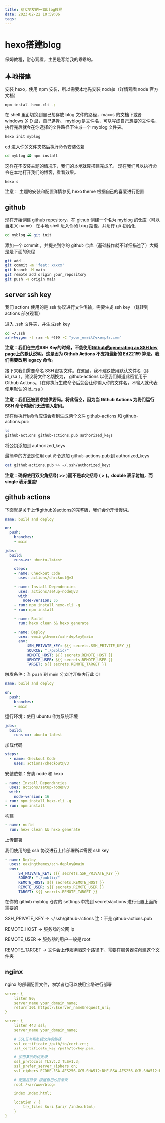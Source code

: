 ```yaml
---
title: 给女朋友的一篇blog教程
date: 2023-02-22 10:59:06
tags:
---
```


# hexo搭建blog

保姆教程，耐心观看，主要是写给我的乖乖的。

## 本地搭建

安装 hexo，使用 npm 安装，所以需要本地先安装 nodejs（详情观看 node 官方文档）
```bash
npm install hexo-cli -g
```

在 shell 里面切换到自己想存放 blog 文件的路径，macos 的文档下或者 windows 的 D 盘，自己选择。
myblog 是文件名，可以写成自己想要的文件名，执行完后就会在你选择的文件路径下生成一个 myblog 文件夹。
```bash
hexo init myblog
```

cd 进入你的文件夹然后执行命令安装依赖
```bash
cd myblog && npm install
```

这样在不安装主题的情况下，我们的本地就算搭建完成了。
现在我们可以执行命令在本地打开我们的博客，看看效果。
```bash
hexo s
```

注意： 主题的安装和配置详情参见 hexo theme 根据自己的喜爱进行配置

## github

现在开始创建 github repository，在 github 创建一个名为 myblog 的仓库（可以自定义 name）
在本地 shell 进入你的 blog 路径，并进行 git 初始化
```bash
cd myblog && git init
```

添加一个 commit ，并提交到你的 github 仓库（基础操作就不详细描述了）大概是是下面的流程
```bash
git add .
git commit -m 'feat: xxxxx'
git branch -M main
git remote add origin your_repository
git push -u origin main
```

## server ssh key

我们 actions 使用的是 ssh 协议进行文件传输，需要生成 ssh key （跳转到 actions 部分观看）

进入 .ssh  文件夹，并生成ssh key
```bash
cd ~/.ssh
ssh-keygen -t rsa -b 4096 -C "your_email@example.com"
```

**注意：我们在生成SSH Key的时候，不能使用[Github的generating an SSH key page上的默认说明](https://docs.github.com/en/github/authenticating-to-github/generating-a-new-ssh-key-and-adding-it-to-the-ssh-agent)。这是因为 Github Actions 不支持最新的 Ed22159 算法。我们需要改用 legacy 命令。**

接下来我们需要命名 SSH 密钥文件。在这里，我不建议使用默认文件名（即 id_rsa ）。建议将文件名切换为， github-actions 以便我们知道此密钥用于 Github Actions。（在你执行生成命令后就会让你输入你的文件名，不输入就代表使用默认的 id_rsa ）

**注意：我们还被要求提供密码。将此留空，因为当 Github Actions 为我们运行 SSH 命令时我们无法输入密码。**

现在你执行ls命令应该会看到生成两个文件 github-actions 和 github-actions.pub
```bash
ls
github-actions github-actions.pub authorized_keys
```

将公钥添加到 authorized_keys

最简单的方法是使用 cat 命令追加 github-actions.pub 到 authorized_keys 

```bash
cat github-actions.pub >> ~/.ssh/authorized_keys
```

**注意：确保使用双尖角括号( >> )而不是单尖括号 ( > )。double 表示附加，而 single 表示覆盖!**

## github actions

下面就是关于上传github的actions的完整版，我们会分开慢慢讲。

```yaml
name: build and deploy

on:
  push:
    branches:
    - main

jobs:
  build:
    runs-on: ubuntu-latest

    steps:
    - name: Checkout Code
      uses: actions/checkout@v3

    - name: Install Dependencies
      uses: actions/setup-node@v3
      with:
        node-version: 16
    - run: npm install hexo-cli -g
    - run: npm install

    - name: Build
      run: hexo clean && hexo generate

    - name: Deploy
      uses: easingthemes/ssh-deploy@main
      env:
          SSH_PRIVATE_KEY: ${{ secrets.SSH_PRIVATE_KEY }}
          SOURCE: "./public/"
          REMOTE_HOST: ${{ secrets.REMOTE_HOST }}
          REMOTE_USER: ${{ secrets.REMOTE_USER }}
          TARGET: ${{ secrets.REMOTE_TARGET }}
```

触发条件：当 push 到 main 分支时开始执行此 CI
```yaml
name: build and deploy

on:
  push:
    branches:
    - main
```

运行环境：使用 ubuntu 作为系统环境

```yaml
jobs:
  build:
    runs-on: ubuntu-latest
```

加载代码

```yaml
steps:
  - name: Checkout Code
    uses: actions/checkout@v3
```

安装依赖：安装 node 和 hexo
```yaml
- name: Install Dependencies
  uses: actions/setup-node@v3
  with:
    node-version: 16
- run: npm install hexo-cli -g
- run: npm install
```

构建

```yaml
- name: Build
  run: hexo clean && hexo generate
```

上传部署

我们使用的是 ssh 协议进行上传部署所以需要 ssh key
```yaml
- name: Deploy
  uses: easingthemes/ssh-deploy@main
  env:
      SH_PRIVATE_KEY: ${{ secrets.SSH_PRIVATE_KEY }}
      SOURCE: "./public/"
      REMOTE_HOST: ${{ secrets.REMOTE_HOST }}
      REMOTE_USER: ${{ secrets.REMOTE_USER }}
      TARGET: ${{ secrets.REMOTE_TARGET }}
```

在你的 github myblog 仓库的 settings 中找到 secrets/actions 进行设置上面所需要的

SSH_PRIVATE_KEY  →  ~/.ssh/github-actions  注：不是 github-actions.pub

REMOTE_HOST → 服务器的公网 ip

REMOTE_USER → 服务器的用户一般是 root

REMOTE_TARGET → 文件会上传服务器这个路径下，需要在服务器先创建这个文件夹

## nginx

nginx 的部署配置文件，初学者也可以使用宝塔进行部署

```yaml
server {
    listen 80;
    server_name your_domain_name;
    return 301 https://$server_name$request_uri;
}

server {
    listen 443 ssl;
    server_name your_domain_name;

    # SSL证书和私钥文件的路径
    ssl_certificate /path/to/cert.crt;
    ssl_certificate_key /path/to/key.pem;

    # 加密算法的优先级
    ssl_protocols TLSv1.2 TLSv1.3;
    ssl_prefer_server_ciphers on;
    ssl_ciphers ECDHE-RSA-AES256-GCM-SHA512:DHE-RSA-AES256-GCM-SHA512:ECDHE-RSA-AES256-GCM-SHA384:DHE-RSA-AES256-GCM-SHA384:ECDHE-RSA-AES256-SHA384;

    # 配置根目录 根据自己的目录来
    root /var/www/blog;

    index index.html;

    location / {
        try_files $uri $uri/ /index.html;
    }
}
```
